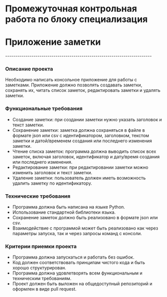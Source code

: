 # Промежуточная контрольная работа по блоку специализация


<h1>Приложение заметки</h1>
-------------------------------------------------------------------------


<h3>Описание проекта</h3>

Необходимо написать консольное приложение для работы с заметками. Приложение должно позволять создавать заметки, 
сохранять их, читать список заметок, редактировать заметки и удалять заметки.

<h3>Функциональные требования</h3>

- Создание заметки: при создании заметки нужно указать заголовок и текст заметки.
- Сохранение заметки: заметка должна сохраняться в файле в формате json или csv с идентификатором, 
заголовком, текстом заметки и датой/временем создания или последнего изменения заметки.
- Чтение списка заметок: программа должна выводить список всех заметок, включая заголовок, 
идентификатор и дату/время создания или последнего изменения.
- Редактирование заметки: при редактировании заметки можно изменить заголовок и текст заметки.
- Удаление заметки: пользователь должен иметь возможность удалить заметку по идентификатору.

<h3>Технические требования</h3>

- Программа должна быть написана на языке Python.
- Использование стандартной библиотеки языка.
- Сохранение заметок должно быть реализовано в формате json или csv.
- Взаимодействие с программой может быть реализовано как через параметры запуска, так и через запросы команд с консоли.

<h3>Критерии приемки проекта</h3>

- Программа должна запускаться и работать без ошибок.
- Код должен соответствовать принципам чистого кода и быть хорошо структурирован.
- Программа должна удовлетворять всем функциональным и техническим требованиям.
- Проект должен быть выложен на общедоступный репозиторий и оформлен в виде pull request.